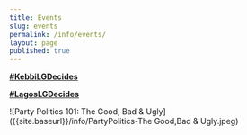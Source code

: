 ```yaml
---
title: Events
slug: events
permalink: /info/events/
layout: page
published: true
---
```


[**#KebbiLGDecides**](http://www.shineyoureye.org/info/local-government-elections)

[**#LagosLGDecides**](http://www.shineyoureye.org/info/local-government-elections)

![Party Politics 101: The Good, Bad & Ugly]({{site.baseurl}}/info/PartyPolitics-The Good,Bad & Ugly.jpeg)





